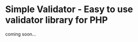 Simple Validator - Easy to use validator library for PHP
========================================================

coming soon...


